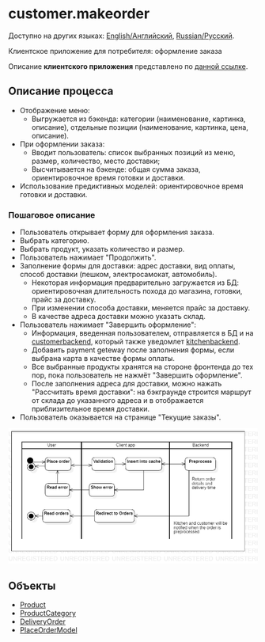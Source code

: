 # customer.makeorder

Доступно на других языках: [English/Английский](customer.makeorder.md), [Russian/Русский](customer.makeorder.ru.md). 

Клиентское приложение для потребителя: оформление заказа 

Описание **клиентского приложения** представлено по [данной ссылке](../../frontend/customerclient.ru.md).

## Описание процесса

- Отображение меню: 
    - Выгружается из бэкенда: категории (наименование, картинка, описание), отдельные позиции (наименование, картинка, цена, описание).
- При оформлении заказа:
    - Вводит пользователь: список выбранных позиций из меню, размер, количество, место доставки;
    - Высчитывается на бэкенде: общая сумма заказа, ориентировочное время готовки и доставки.
- Использование предиктивных моделей: ориентировочное время готовки и доставки.

### Пошаговое описание

- Пользователь открывает форму для оформления заказа.
- Выбрать категорию.
- Выбрать продукт, указать количество и размер.
- Пользователь нажимает "Продолжить".
- Заполнение формы для доставки: адрес доставки, вид оплаты, способ доставки (пешком, электросамокат, автомобиль).
    - Некоторая информация предварительно загружается из БД: ориентировочная длительность похода до магазина, готовки, прайс за доставку.
    - При изменении способа доставки, меняется прайс за доставку.
    - В качестве адреса доставки можно указать склад.
- Пользователь нажимает "Завершить оформление": 
    - Информация, введенная пользователем, отправляется в БД и на [customerbackend](../../backend/customerbackend.ru.md), который также уведомлет [kitchenbackend](../../backend/kitchenbackend.ru.md).
    - Добавить payment geteway после заполнения формы, если выбрана карта в качестве формы оплаты.
    - Все выбранные продукты хранятся на стороне фронтенда до тех пор, пока пользователь не нажмёт "Завершить оформление".
    - После заполнения адреса для доставки, можно нажать "Рассчитать время доставки": на бэкграунде строится маршрут от склада до указанного адреса и в  отображается приблизительное время доставки.
- Пользователь оказывается на странице "Текущие заказы".

![customer.makeorder](../../img/activitydiagrams/customer.makeorder.png)

## Объекты 

- [Product](https://github.com/alexeysp11/workflow-lib/blob/main/docs/Models/Business/Products/Product.md)
- [ProductCategory](https://github.com/alexeysp11/workflow-lib/blob/main/docs/Models/Business/Products/ProductCategory.md)
- [DeliveryOrder](https://github.com/alexeysp11/workflow-lib/blob/main/docs/Models/Business/BusinessDocuments/DeliveryOrder.md)
- [PlaceOrderModel](../../classes/models/Orders/PlaceOrderModel.md)
